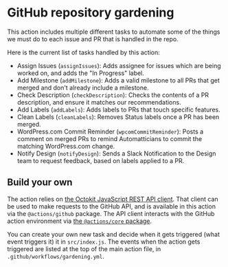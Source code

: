 # GitHub repository gardening

This action includes multiple different tasks to automate some of the things we must do to each issue and PR that is handled in the repo.

Here is the current list of tasks handled by this action:

- Assign Issues (`assignIssues`): Adds assignee for issues which are being worked on, and adds the "In Progress" label.
- Add Milestone (`addMilestone`): Adds a valid milestone to all PRs that get merged and don't already include a milestone.
- Check Description (`checkDescription`): Checks the contents of a PR description, and ensure it matches our recommendations.
- Add Labels (`addLabels`): Adds labels to PRs that touch specific features.
- Clean Labels (`cleanLabels`): Removes Status labels once a PR has been merged.
- WordPress.com Commit Reminder (`wpcomCommitReminder`): Posts a comment on merged PRs to remind Automatticians to commit the matching WordPress.com change.
- Notify Design (`notifyDesign`): Sends a Slack Notification to the Design team to request feedback, based on labels applied to a PR.

## Build your own

The action relies on [the Octokit JavaScript REST API client](https://github.com/octokit/rest.js). That client can be used to make requests to the GitHub API, and is available in this action via the `@actions/github` package. The API client interacts with the GitHub action environment via [the `@actions/core` package](https://github.com/actions/toolkit/tree/master/packages/core).

You can create your own new task and decide when it gets triggered (what event triggers it) it in `src/index.js`. The events when the action gets triggered are listed at the top of the main action file, in `.github/workflows/gardening.yml`.
